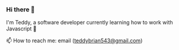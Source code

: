 ### Hi there 👋
I'm Teddy, a software developer currently learning how to work with Javascript  🔭

 📫 How to reach me: email (teddybrian543@gmail.com)
<!--
**Niarb144/Niarb144** is a ✨ _special_ ✨ repository because its `README.md` (this file) appears on your GitHub profile.

Here are some ideas to get you started:

- 🔭 I’m currently working on ...
- 🌱 I’m currently learning ...
- 👯 I’m looking to collaborate on ...
- 🤔 I’m looking for help with ...
- 💬 Ask me about ...
- 📫 How to reach me: ...
- 😄 Pronouns: ...
- ⚡ Fun fact: ...
-->
